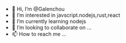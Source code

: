 - 👋 Hi, I’m @Galenchou
- 👀 I’m interested in javscript.nodejs,rust,react
- 🌱 I’m currently learning nodejs
- 💞️ I’m looking to collaborate on ...
- 📫 How to reach me ...

<!---
Galenchou/Galenchou is a ✨ special ✨ repository because its `README.md` (this file) appears on your GitHub profile.
You can click the Preview link to take a look at your changes.
--->
